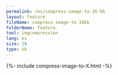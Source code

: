 ```yaml
---
permalink: /es/compress-image-to-16-kb
layout: feature
fileName: compress-image-to-16kb
folderName: feature
tool: imgcompression
lang: es
size: 16
type: kb
---
```


{%- include compress-image-to-X.html -%}
